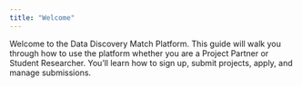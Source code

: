 ```yaml
---
title: "Welcome"
---
```


Welcome to the Data Discovery Match Platform. This guide will walk you through how to use the platform whether you are a Project Partner or Student Researcher. You’ll learn how to sign up, submit projects, apply, and manage submissions.
